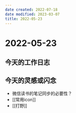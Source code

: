```yaml
---
date created: 2022-07-18
date modified: 2023-03-07
title: 2022-05-23
---
```


# 2022-05-23

## 今天的工作日志

## 今天的灵感或闪念

- 微信读书的笔记同步的必要性？
- [[常用icon]]
- [[打野]]
